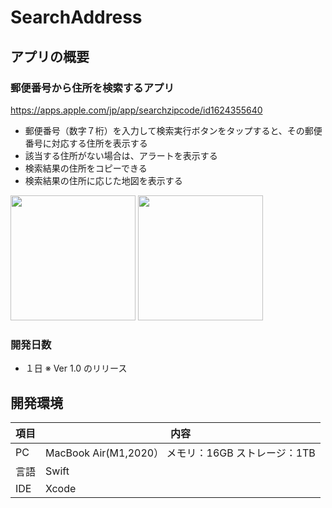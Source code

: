 # SearchAddress

## アプリの概要
### 郵便番号から住所を検索するアプリ
https://apps.apple.com/jp/app/searchzipcode/id1624355640

- 郵便番号（数字７桁）を入力して検索実行ボタンをタップすると、その郵便番号に対応する住所を表示する
- 該当する住所がない場合は、アラートを表示する
- 検索結果の住所をコピーできる
- 検索結果の住所に応じた地図を表示する

<img src="https://qiita-image-store.s3.ap-northeast-1.amazonaws.com/0/199441/55b91116-f2fe-d270-02b7-332f67da1fa1.png" width="200"> <img src="https://qiita-image-store.s3.ap-northeast-1.amazonaws.com/0/199441/4c8d19fb-d96c-4112-b8e8-8ff1346364e1.png" width="200">

### 開発日数
- １日 ※ Ver 1.0 のリリース

## 開発環境
|項目|内容|
|---|---|
|PC| MacBook Air(M1,2020） メモリ：16GB ストレージ：1TB |
|言語|Swift|
|IDE|Xcode|
